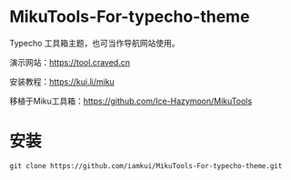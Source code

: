 # MikuTools-For-typecho-theme
Typecho 工具箱主题，也可当作导航网站使用。

演示网站：https://tool.craved.cn

安装教程：https://kui.li/miku

移植于Miku工具箱：https://github.com/Ice-Hazymoon/MikuTools

# 安装

`git clone https://github.com/iamkui/MikuTools-For-typecho-theme.git`


